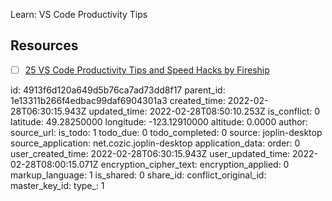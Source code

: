 Learn: VS Code Productivity Tips


## Resources
- [ ] [25 VS Code Productivity Tips and Speed Hacks by Fireship](https://www.youtube.com/watch?v=ifTF3ags0XI)


id: 4913f6d120a649d5b76ca7ad73dd8f17
parent_id: 1e13311b266f4edbac99daf6904301a3
created_time: 2022-02-28T06:30:15.943Z
updated_time: 2022-02-28T08:50:10.253Z
is_conflict: 0
latitude: 49.28250000
longitude: -123.12910000
altitude: 0.0000
author: 
source_url: 
is_todo: 1
todo_due: 0
todo_completed: 0
source: joplin-desktop
source_application: net.cozic.joplin-desktop
application_data: 
order: 0
user_created_time: 2022-02-28T06:30:15.943Z
user_updated_time: 2022-02-28T08:00:15.071Z
encryption_cipher_text: 
encryption_applied: 0
markup_language: 1
is_shared: 0
share_id: 
conflict_original_id: 
master_key_id: 
type_: 1
